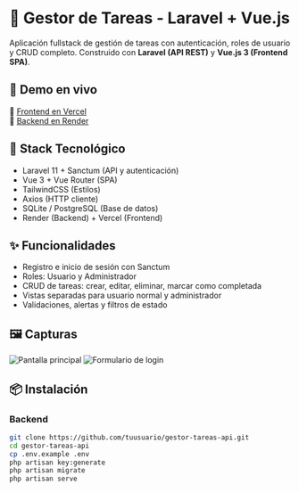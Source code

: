 # 📝 Gestor de Tareas - Laravel + Vue.js

Aplicación fullstack de gestión de tareas con autenticación, roles de usuario y CRUD completo. Construido con **Laravel (API REST)** y **Vue.js 3 (Frontend SPA)**.

## 🚀 Demo en vivo

🔗 [Frontend en Vercel](https://gestor-tareas-frontend.vercel.app)  
🔗 [Backend en Render](https://gestor-tareas-api.onrender.com)

## 🧰 Stack Tecnológico

- Laravel 11 + Sanctum (API y autenticación)
- Vue 3 + Vue Router (SPA)
- TailwindCSS (Estilos)
- Axios (HTTP cliente)
- SQLite / PostgreSQL (Base de datos)
- Render (Backend) + Vercel (Frontend)

## ✨ Funcionalidades

- Registro e inicio de sesión con Sanctum
- Roles: Usuario y Administrador
- CRUD de tareas: crear, editar, eliminar, marcar como completada
- Vistas separadas para usuario normal y administrador
- Validaciones, alertas y filtros de estado

## 🖼️ Capturas

![Pantalla principal](./screenshots/dashboard.png)
![Formulario de login](./screenshots/login.png)

## 📦 Instalación

### Backend

```bash
git clone https://github.com/tuusuario/gestor-tareas-api.git
cd gestor-tareas-api
cp .env.example .env
php artisan key:generate
php artisan migrate
php artisan serve
